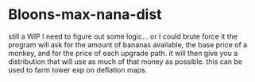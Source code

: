 # Bloons-max-nana-dist
 still a WIP I need to figure out some logic... or I could brute force it the program will ask for the amount of bananas available, the base price of a monkey, and for the price of each upgrade path. it will then give you a distribution that will use as much of that money as possible. this can be used to farm tower exp on deflation maps.
